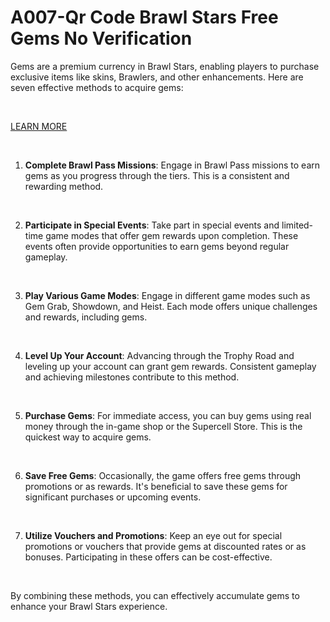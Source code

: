 # <h1>A007-Qr Code Brawl Stars Free Gems No Verification</h1>

<p>Gems are a premium currency in Brawl Stars, enabling players to purchase exclusive items like skins, Brawlers, and other enhancements. Here are seven effective methods to acquire gems:</p>
<p>&nbsp;</p>
<p><a href="https://graph.org/5-Best-Methods-for-Earning-Free-Gems-in-Brawl-Stars-02-07">LEARN MORE</a></p>
<p>&nbsp;</p>
<ol>
<li>
<p><strong>Complete Brawl Pass Missions</strong>: Engage in Brawl Pass missions to earn gems as you progress through the tiers. This is a consistent and rewarding method.</p>
<div class="relative inline-flex items-center">&nbsp;</div>
</li>
<li>
<p><strong>Participate in Special Events</strong>: Take part in special events and limited-time game modes that offer gem rewards upon completion. These events often provide opportunities to earn gems beyond regular gameplay.</p>
<div class="relative inline-flex items-center">&nbsp;</div>
</li>
<li>
<p><strong>Play Various Game Modes</strong>: Engage in different game modes such as Gem Grab, Showdown, and Heist. Each mode offers unique challenges and rewards, including gems.</p>
<div class="relative inline-flex items-center">&nbsp;</div>
</li>
<li>
<p><strong>Level Up Your Account</strong>: Advancing through the Trophy Road and leveling up your account can grant gem rewards. Consistent gameplay and achieving milestones contribute to this method.</p>
<div class="relative inline-flex items-center">&nbsp;</div>
</li>
<li>
<p><strong>Purchase Gems</strong>: For immediate access, you can buy gems using real money through the in-game shop or the Supercell Store. This is the quickest way to acquire gems.</p>
<div class="relative inline-flex items-center">&nbsp;</div>
</li>
<li>
<p><strong>Save Free Gems</strong>: Occasionally, the game offers free gems through promotions or as rewards. It's beneficial to save these gems for significant purchases or upcoming events.</p>
<div class="relative inline-flex items-center">&nbsp;</div>
</li>
<li>
<p><strong>Utilize Vouchers and Promotions</strong>: Keep an eye out for special promotions or vouchers that provide gems at discounted rates or as bonuses. Participating in these offers can be cost-effective.</p>
<div class="relative inline-flex items-center">&nbsp;</div>
</li>
</ol>
<p>By combining these methods, you can effectively accumulate gems to enhance your Brawl Stars experience.</p>
